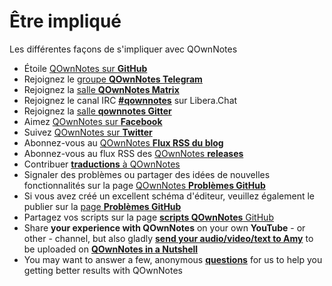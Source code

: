 # Être impliqué

Les différentes façons de s'impliquer avec QOwnNotes

- Étoile [QOwnNotes sur **GitHub**](https://github.com/pbek/QOwnNotes)
- Rejoignez le [groupe **QOwnNotes Telegram**](https://t.me/QOwnNotes)
- Rejoignez la [salle **QOwnNotes Matrix**](https://app.element.io/#/room/#qownnotes:matrix.org)
- Rejoignez le canal IRC [**#qownnotes**](https://web.libera.chat/#qownnotes) sur Libera.Chat
- Rejoignez la [salle **qownnotes Gitter**](https://gitter.im/qownnotes/qownnotes)
- Aimez [ QOwnNotes sur **Facebook** ](https://www.facebook.com/QOwnNotes/)
- Suivez [QOwnNotes sur **Twitter**](https://twitter.com/QOwnNotes)
- Abonnez-vous au [QOwnNotes **Flux RSS du blog** ](https://feeds.feedburner.com/QOwnNotesBlog)
- Abonnez-vous au flux RSS des [QOwnNotes **releases**](https://feeds.feedburner.com/QOwnNotesReleases)
- Contribuer [**traductions** à QOwnNotes](translation.md)
- Signaler des problèmes ou partager des idées de nouvelles fonctionnalités sur la page [QOwnNotes **Problèmes GitHub**](https://github.com/pbek/QOwnNotes/issues)
- Si vous avez créé un excellent schéma d'éditeur, veuillez également le publier sur la [page **Problèmes GitHub**](https://github.com/pbek/QOwnNotes/issues)
- Partagez vos scripts sur la page [**scripts QOwnNotes** GitHub](https://github.com/qownnotes/scripts)
- Share **your experience with QOwnNotes** on your own **YouTube** - or other - channel, but also gladly [**send your audio/video/text to Amy**](mailto:amydoralang@aol.de) to be uploaded on [**QOwnNotes in a Nutshell**](https://www.youtube.com/channel/UC6Xpk_B1MFfvhBCsH_MrOEw/videos)
- You may want to answer a few, anonymous [**questions**](https://freeonlinesurveys.com/s/nA8t17k8) for us to help you getting better results with QOwnNotes
